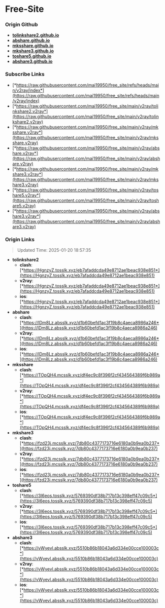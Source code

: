 # Free-Site

### Origin Github

- [**tolinkshare2.github.io**](https://github.com/tolinkshare2/tolinkshare2.github.io)
- [**abshare.github.io**](https://github.com/abshare/abshare.github.io)
- [**mksshare.github.io**](https://github.com/mksshare/mksshare.github.io)
- [**mkshare3.github.io**](https://github.com/mkshare3/mkshare3.github.io)
- [**toshare5.github.io**](https://github.com/toshare5/toshare5.github.io)
- [**abshare3.github.io**](https://github.com/abshare3/abshare3.github.io)

### Subscribe Links

- [*https://raw.githubusercontent.com/mai19950/free_site/refs/heads/main/v2ray/index*](https://raw.githubusercontent.com/mai19950/free_site/refs/heads/main/v2ray/index)
- [*https://raw.githubusercontent.com/mai19950/free_site/main/v2ray/tolinkshare2.v2ray*](https://raw.githubusercontent.com/mai19950/free_site/main/v2ray/tolinkshare2.v2ray)
- [*https://raw.githubusercontent.com/mai19950/free_site/main/v2ray/mksshare.v2ray*](https://raw.githubusercontent.com/mai19950/free_site/main/v2ray/mksshare.v2ray)
- [*https://raw.githubusercontent.com/mai19950/free_site/main/v2ray/abshare.v2ray*](https://raw.githubusercontent.com/mai19950/free_site/main/v2ray/abshare.v2ray)
- [*https://raw.githubusercontent.com/mai19950/free_site/main/v2ray/mkshare3.v2ray*](https://raw.githubusercontent.com/mai19950/free_site/main/v2ray/mkshare3.v2ray)
- [*https://raw.githubusercontent.com/mai19950/free_site/main/v2ray/toshare5.v2ray*](https://raw.githubusercontent.com/mai19950/free_site/main/v2ray/toshare5.v2ray)
- [*https://raw.githubusercontent.com/mai19950/free_site/main/v2ray/abshare3.v2ray*](https://raw.githubusercontent.com/mai19950/free_site/main/v2ray/abshare3.v2ray)

### Origin Links

> Updated Time: 2025-01-20 18:57:35

- **tolinkshare2**
  - **clash**: [*https://HgnzyZ.tosslk.xyz/eb7afaddcda49e8712ae1beac938e851*](https://HgnzyZ.tosslk.xyz/eb7afaddcda49e8712ae1beac938e851)
  - **v2ray**: [*https://HgnzyZ.tosslk.xyz/eb7afaddcda49e8712ae1beac938e851*](https://HgnzyZ.tosslk.xyz/eb7afaddcda49e8712ae1beac938e851)
  - **ios**: [*https://HgnzyZ.tosslk.xyz/eb7afaddcda49e8712ae1beac938e851*](https://HgnzyZ.tosslk.xyz/eb7afaddcda49e8712ae1beac938e851)
- **abshare**
  - **clash**: [*https://lDm8Lz.absslk.xyz/d1b60befd1ac3f19b8c4aeca8986a246*](https://lDm8Lz.absslk.xyz/d1b60befd1ac3f19b8c4aeca8986a246)
  - **v2ray**: [*https://lDm8Lz.absslk.xyz/d1b60befd1ac3f19b8c4aeca8986a246*](https://lDm8Lz.absslk.xyz/d1b60befd1ac3f19b8c4aeca8986a246)
  - **ios**: [*https://lDm8Lz.absslk.xyz/d1b60befd1ac3f19b8c4aeca8986a246*](https://lDm8Lz.absslk.xyz/d1b60befd1ac3f19b8c4aeca8986a246)
- **mksshare**
  - **clash**: [*https://TOpQH4.mcsslk.xyz/df4ec9c8f396f2cf434564389f6b989a*](https://TOpQH4.mcsslk.xyz/df4ec9c8f396f2cf434564389f6b989a)
  - **v2ray**: [*https://TOpQH4.mcsslk.xyz/df4ec9c8f396f2cf434564389f6b989a*](https://TOpQH4.mcsslk.xyz/df4ec9c8f396f2cf434564389f6b989a)
  - **ios**: [*https://TOpQH4.mcsslk.xyz/df4ec9c8f396f2cf434564389f6b989a*](https://TOpQH4.mcsslk.xyz/df4ec9c8f396f2cf434564389f6b989a)
- **mkshare3**
  - **clash**: [*https://fzd23j.mcsslk.xyz/7db80c4377173716e6180a0b9ea0b237*](https://fzd23j.mcsslk.xyz/7db80c4377173716e6180a0b9ea0b237)
  - **v2ray**: [*https://fzd23j.mcsslk.xyz/7db80c4377173716e6180a0b9ea0b237*](https://fzd23j.mcsslk.xyz/7db80c4377173716e6180a0b9ea0b237)
  - **ios**: [*https://fzd23j.mcsslk.xyz/7db80c4377173716e6180a0b9ea0b237*](https://fzd23j.mcsslk.xyz/7db80c4377173716e6180a0b9ea0b237)
- **toshare5**
  - **clash**: [*https://3l6eos.tosslk.xyz/5769390df38b717b13c398eff47c09c5*](https://3l6eos.tosslk.xyz/5769390df38b717b13c398eff47c09c5)
  - **v2ray**: [*https://3l6eos.tosslk.xyz/5769390df38b717b13c398eff47c09c5*](https://3l6eos.tosslk.xyz/5769390df38b717b13c398eff47c09c5)
  - **ios**: [*https://3l6eos.tosslk.xyz/5769390df38b717b13c398eff47c09c5*](https://3l6eos.tosslk.xyz/5769390df38b717b13c398eff47c09c5)
- **abshare3**
  - **clash**: [*https://vWyevl.absslk.xyz/5510b86b18043a6d334e00cce100003c*](https://vWyevl.absslk.xyz/5510b86b18043a6d334e00cce100003c)
  - **v2ray**: [*https://vWyevl.absslk.xyz/5510b86b18043a6d334e00cce100003c*](https://vWyevl.absslk.xyz/5510b86b18043a6d334e00cce100003c)
  - **ios**: [*https://vWyevl.absslk.xyz/5510b86b18043a6d334e00cce100003c*](https://vWyevl.absslk.xyz/5510b86b18043a6d334e00cce100003c)
